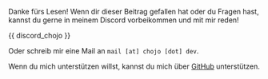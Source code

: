 Danke fürs Lesen!
Wenn dir dieser Beitrag gefallen hat oder du Fragen hast, kannst du gerne in meinem Discord vorbeikommen und mit mir reden!

{{ discord_chojo }}

Oder schreib mir eine Mail an `mail [at] chojo [dot] dev`.

Wenn du mich unterstützen willst, kannst du mich über [GitHub](https://github.com/sponsors/rainbowdashlabs) unterstützen.
